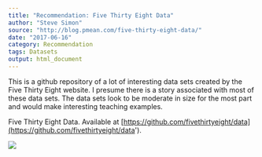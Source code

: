 ```yaml
---
title: "Recommendation: Five Thirty Eight Data"
author: "Steve Simon"
source: "http://blog.pmean.com/five-thirty-eight-data/"
date: "2017-06-16"
category: Recommendation
tags: Datasets
output: html_document
---
```


This is a github repository of a lot of interesting data sets created by
the Five Thirty Eight website. I presume there is a story associated
with most of these data sets. The data sets look to be moderate in size
for the most part and would make interesting teaching
examples.

<!---More--->

Five Thirty Eight Data. Available at
[https://github.com/fivethirtyeight/data](https://github.com/fivethirtyeight/data').

![](http://www.pmean.com/images/five-thirty-eight-data01.png)




